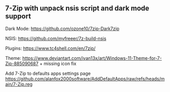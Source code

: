 ## 7-Zip with unpack nsis script and dark mode support 

Dark Mode: https://github.com/ozone10/7zip-Dark7zip

NSIS: https://github.com/myfreeer/7z-build-nsis

Plugins: https://www.tc4shell.com/en/7zip/

Theme: https://www.deviantart.com/ivan13x/art/Windows-11-Theme-for-7-Zip-885090687 + missing icon fix

Add 7-Zip to defaults apps settings page
https://github.com/alanfox2000software/AddDefaultApps/raw/refs/heads/main/7-Zip.reg
